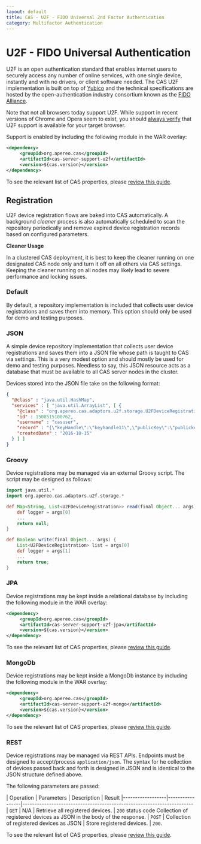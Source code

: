 ```yaml
---
layout: default
title: CAS - U2F - FIDO Universal 2nd Factor Authentication
category: Multifactor Authentication
---
```


# U2F - FIDO Universal Authentication

U2F is an open authentication standard that enables internet users to securely access any number of online services, with one single device, instantly and with no drivers, or client software needed. The CAS U2F implementation is built on top of [Yubico](https://www.yubico.com/about/background/fido/) and the technical specifications are hosted by the open-authentication industry consortium known as the [FIDO Alliance](https://fidoalliance.org/).

Note that not all browsers today support U2F. While support in recent versions of Chrome and Opera seem to exist, you should [always verify](https://www.yubico.com/support/knowledge-base/categories/articles/browsers-support-u2f/) that U2F support is available for your target browser.

Support is enabled by including the following module in the WAR overlay:

```xml
<dependency>
     <groupId>org.apereo.cas</groupId>
     <artifactId>cas-server-support-u2f</artifactId>
     <version>${cas.version}</version>
</dependency>
```

To see the relevant list of CAS properties, please [review this guide](Configuration-Properties.html#fido-u2f).

## Registration

U2F device registration flows are baked into CAS automatically. A background *cleaner* process is also automatically scheduled to scan the repository periodically and remove expired device registration records based on configured parameters.

<div class="alert alert-warning"><strong>Cleaner Usage</strong><p>In a clustered CAS deployment, it is best to keep the cleaner running on one designated 
CAS node only and turn it off on all others via CAS settings. Keeping the cleaner running on all nodes may likely lead to severe performance and locking issues.</p></div>

### Default

By default, a repository implementation is included that collects user device registrations and saves them into memory.
This option should only be used for demo and testing purposes.

### JSON

A simple device repository implementation that collects user device registrations and saves them into a JSON file whose path is taught to CAS via settings. This is a very modest option and should mostly be used for demo and testing purposes. Needless to say, this JSON resource acts as a database that must be available to all CAS server nodes in the cluster.

Devices stored into the JSON file take on the following format:

```json
{
  "@class" : "java.util.HashMap",
  "services" : [ "java.util.ArrayList", [ {
    "@class" : "org.apereo.cas.adaptors.u2f.storage.U2FDeviceRegistration",
    "id" : 1508515100762,
    "username" : "casuser",
    "record" : "{\"keyHandle\":\"keyhandle11\",\"publicKey\":\"publickey1\",\"counter\":1,\"compromised\":false}",
    "createdDate" : "2016-10-15"
  } ] ]
}
```

### Groovy

Device registrations may be managed via an external Groovy script. The script may be designed as follows:

```groovy
import java.util.*
import org.apereo.cas.adaptors.u2f.storage.*

def Map<String, List<U2FDeviceRegistration>> read(final Object... args) {
    def logger = args[0]
    ...
    return null;
}

def Boolean write(final Object... args) {
    List<U2FDeviceRegistration> list = args[0]
    def logger = args[1]
    ...
    return true;
}
```

### JPA

Device registrations may be kept inside a relational database by including the following module in the WAR overlay:

```xml
<dependency>
     <groupId>org.apereo.cas</groupId>
     <artifactId>cas-server-support-u2f-jpa</artifactId>
     <version>${cas.version}</version>
</dependency>
```

To see the relevant list of CAS properties, please [review this guide](Configuration-Properties.html#fido-u2f-jpa).

### MongoDb

Device registrations may be kept inside a MongoDb instance by including the following module in the WAR overlay:

```xml
<dependency>
     <groupId>org.apereo.cas</groupId>
     <artifactId>cas-server-support-u2f-mongo</artifactId>
     <version>${cas.version}</version>
</dependency>
```

To see the relevant list of CAS properties, please [review this guide](Configuration-Properties.html#fido-u2f-mongodb).

### REST

Device registrations may be managed via REST APIs. Endpoints must be designed to accept/process `application/json`. The syntax for he collection of devices passed back and forth is designed in JSON and is identical to the JSON structure defined above.

The following parameters are passed:

| Operation        | Parameters      | Description      | Result
|------------------|-----------------|-----------------------------------------------------------------------
| `GET`            | N/A             | Retrieve all registered devices.     | `200` status code Collection of registered devices as JSON in the body of the response.
| `POST`           | Collection of registered devices as JSON | Store registered devices. | `200`.


To see the relevant list of CAS properties, please [review this guide](Configuration-Properties.html#fido-u2f-rest).